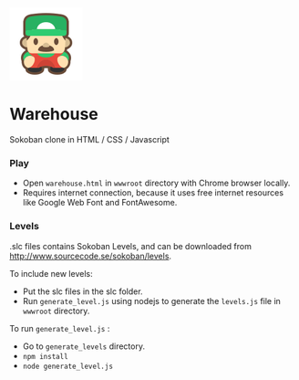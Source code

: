![](https://raw.githubusercontent.com/catfacetaro/Warehouse/master/wwwroot/icon.png)

# Warehouse
Sokoban clone in HTML / CSS / Javascript

### Play
- Open `warehouse.html` in `wwwroot` directory with Chrome browser locally.
- Requires internet connection, because it uses free internet resources like Google Web Font and FontAwesome.

### Levels
.slc files contains Sokoban Levels, and can be downloaded from http://www.sourcecode.se/sokoban/levels.

To include new levels:
- Put the slc files in the slc folder.
- Run `generate_level.js` using nodejs to generate the `levels.js` file in `wwwroot` directory.

To run `generate_level.js` :
- Go to `generate_levels` directory.
- `npm install`
- `node generate_level.js`

